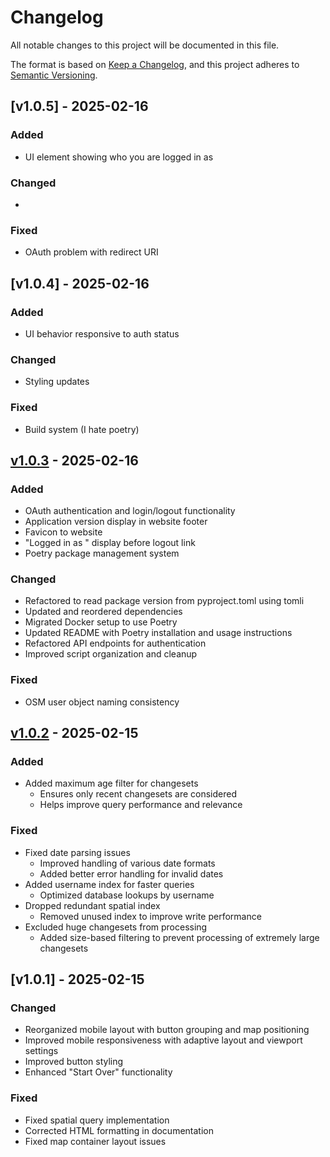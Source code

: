 # Changelog

All notable changes to this project will be documented in this file.

The format is based on [Keep a Changelog](https://keepachangelog.com/en/1.0.0/),
and this project adheres to [Semantic Versioning](https://semver.org/spec/v2.0.0.html).

## [v1.0.5] - 2025-02-16

### Added
- UI element showing who you are logged in as

### Changed
- 

### Fixed
- OAuth problem with redirect URI


## [v1.0.4] - 2025-02-16

### Added
- UI behavior responsive to auth status

### Changed
- Styling updates

### Fixed
- Build system (I hate poetry)

## [v1.0.3] - 2025-02-16

### Added
- OAuth authentication and login/logout functionality
- Application version display in website footer
- Favicon to website
- "Logged in as <user>" display before logout link
- Poetry package management system

### Changed
- Refactored to read package version from pyproject.toml using tomli
- Updated and reordered dependencies
- Migrated Docker setup to use Poetry
- Updated README with Poetry installation and usage instructions
- Refactored API endpoints for authentication
- Improved script organization and cleanup

### Fixed
- OSM user object naming consistency

## [v1.0.2] - 2025-02-15

### Added
 - Added maximum age filter for changesets
   - Ensures only recent changesets are considered
   - Helps improve query performance and relevance

### Fixed
 - Fixed date parsing issues
   - Improved handling of various date formats
   - Added better error handling for invalid dates
 - Added username index for faster queries
   - Optimized database lookups by username
 - Dropped redundant spatial index
   - Removed unused index to improve write performance
 - Excluded huge changesets from processing
   - Added size-based filtering to prevent processing of extremely large changesets

## [v1.0.1] - 2025-02-15

### Changed
 - Reorganized mobile layout with button grouping and map positioning
 - Improved mobile responsiveness with adaptive layout and viewport settings
 - Improved button styling
 - Enhanced "Start Over" functionality

### Fixed
 - Fixed spatial query implementation
 - Corrected HTML formatting in documentation
 - Fixed map container layout issues

[Unreleased]: https://github.com/yourusername/yourrepo/compare/v1.0.3...HEAD
[v1.0.3]: https://github.com/yourusername/yourrepo/compare/v1.0.2...v1.0.3
[v1.0.2]: https://github.com/yourusername/yourrepo/tree/v1.0.2
[v1.0.0]: https://github.com/yourusername/yourrepo/tree/v1.0.0

